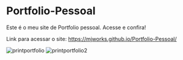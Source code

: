 # Portfolio-Pessoal
Este é o meu site de Portfolio pessoal.
Acesse e confira!

Link para acessar o site: https://mjworks.github.io/Portfolio-Pessoal/

![printportfolio](https://user-images.githubusercontent.com/82484579/125167253-028b3480-e176-11eb-94ee-e0b028ca29b1.png)
![printportfolio2](https://user-images.githubusercontent.com/82484579/125167486-3450cb00-e177-11eb-9577-2311b958309c.png)



